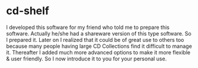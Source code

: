 # cd-shelf

I developed this software for my friend who told me to prepare this software. Actually he/she had a shareware version of this type software. So I prepared it. Later on I realized that it could be of great use to others too because many people having large CD Collections find it difficult to manage it. Thereafter I added much more advanced options to make it more flexible & user friendly. So I now introduce it to you for your personal use.
 
